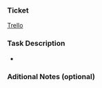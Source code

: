 ### Ticket
[Trello](https://trello.com/c/)


### Task Description
*


### Aditional Notes (optional)
